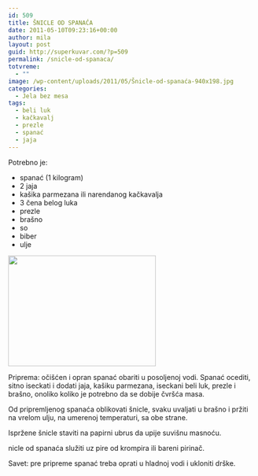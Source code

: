 ```yaml
---
id: 509
title: ŠNICLE OD SPANAĆA
date: 2011-05-10T09:23:16+00:00
author: mila
layout: post
guid: http://superkuvar.com/?p=509
permalink: /snicle-od-spanaca/
totvreme:
  - ""
image: /wp-content/uploads/2011/05/Šnicle-od-spanaća-940x198.jpg
categories:
  - Jela bez mesa
tags:
  - beli luk
  - kačkavalj
  - prezle
  - spanać
  - jaja
---
```

Potrebno je:

  * spanać (1 kilogram)
  * 2 jaja
  * kašika parmezana ili narendanog kačkavalja
  * 3 čena belog luka
  * prezle
  * brašno
  * so
  * biber
  * ulje

<img class="alignnone size-medium wp-image-2850" title="Šnicle od spanaća" src="//superkuvar.com/wp-content/uploads/2011/05/%C5%A0nicle-od-spana%C4%87a-300x225.jpg" alt="" width="300" height="225" /> 

Priprema: očišćen i opran spanać obariti u posoljenoj vodi. Spanać ocediti, sitno iseckati i dodati jaja, kašiku parmezana, iseckani beli luk, prezle i brašno, onoliko koliko je potrebno da se dobije čvršća masa.

Od pripremljenog spanaća oblikovati šnicle, svaku uvaljati u brašno i pržiti na vrelom ulju, na umerenoj temperaturi, sa obe strane.

Ispržene šnicle staviti na papirni ubrus da upije suvišnu masnoću.

 nicle od spanaća služiti uz pire od krompira ili bareni pirinač.

Savet: pre pripreme spanać treba oprati u hladnoj vodi i ukloniti drške.